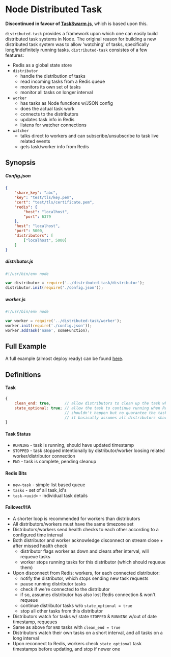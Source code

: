 # Node Distributed Task

**Discontinued in favour of [TaskSwarm.js](https://github.com/Oxygem/TaskSwarm.js)**, which is based upon this.


`distributed-task` provides a framework upon which one can easily build distributed task systems in Node. The original reason for building a new distributed task system was to allow 'watching' of tasks, specifically long/indefinitely running tasks. `distributed-task` consistes of a few features:

+ Redis as a global state store
+ `distributor`
    * handle the distribution of tasks
    * read incoming tasks from a Redis queue
    * monitors its own set of tasks
    * monitor all tasks on longer interval
+ `worker`
    * has tasks as Node functions w/JSON config
    * does the actual task work
    * connects to the distributors
    * updates task info in Redis
    * listens for watcher connections
+ `watcher`
    * talks direct to workers and can subscribe/unsubscribe to task live related events
    * gets task/worker info from Redis


## Synopsis

##### Config.json

```json
{
    "share_key": "abc",
    "key": "test/tls/key.pem",
    "cert": "test/tls/certificate.pem",
    "redis": {
        "host": "localhost",
        "port": 6379
    },
    "host": "localhost",
    "port": 5000,
    "distributors": [
        ["localhost", 5000]
    ]
}
```

##### distributor.js

```js
#!/usr/bin/env node

var distributor = require('../distributed-task/distributor');
distributor.init(require('./config.json'));
```

##### worker.js

```js
#!/usr/bin/env node

var worker = require('../distributed-task/worker');
worker.init(require('./config.json'));
worker.addTask('name', someFunction);
```


## Full Example

A full example (almost deploy ready) can be found [here](./example).


## Definitions

#### Task

```js
{
    clean_end: true,      // allow distributors to clean up the task when it ends (& loose end status)
    state_optional: true; // allow the task to continue running when Redis goes down
                          // shouldn't happen but no guarantee the task won't also be requeued w/ multiple distributors-over-WAN
                          // it basically assumes all distributors share the same connection to Redis
}
```

#### Task Status

+ `RUNNING` - task is running, should have updated timestamp
+ `STOPPED` - task stopped intentionally by distributor/worker loosing related worker/distributor connection
+ `END` - task is complete, pending cleanup

#### Redis Bits

+ `new-task` - simple list based queue
+ `tasks` - set of all task_id's
+ `task-<uuid>` - individual task details

#### Failover/HA

+ A shorter loop is recommended for workers than distributors
+ All distributors/workers must have the same timezone set
+ Distributors/workers send health checks to each other according to a configured time interval
+ Both distributor and worker acknowledge disconnect on stream close + after missed health check
    * distributor flags worker as down and clears after interval, will requeue tasks
    * worker stops running tasks for this distributor (which should requeue them)
+ Upon disconnect from Redis: workers, for each connected distributor:
    * notify the distributor, which stops sending new task requests
    * pause running distributor tasks
    * check if we're connected to the distributor
    * if so, assumes distributor has also lost Redis connection & won't requeue
    * continue distributor tasks w/o `state_optional = true`
    * stop all other tasks from this distributor
+ Distributors watch for tasks w/ state `STOPPED` & `RUNNING` w/out of date timestamp, requeues
+ Same as above for `END` tasks with `clean_end = true`
+ Distributors watch their own tasks on a short interval, and all tasks on a long interval
+ Upon reconnect to Redis, workers check `state_optional` task timestamps before updating, and stop if newer one
